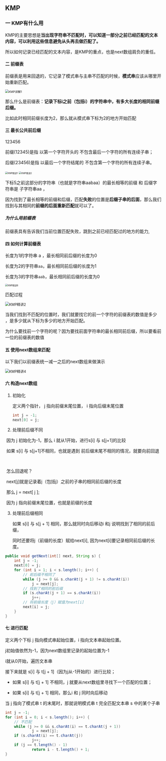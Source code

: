 ## KMP

### 一 KMP有什么用

KMP的主要思想是**当出现字符串不匹配时，可以知道一部分之前已经匹配的文本内容，可以利用这些信息避免从头再去做匹配了。**

所以如何记录已经匹配的文本内容，是KMP的重点，也是next数组肩负的重任。



#### 二 前缀表

前缀表是用来回退的，它记录了模式串与主串不匹配的时候，**模式串**应该从哪里开始重新匹配。

<img src="https://code-thinking.cdn.bcebos.com/gifs/KMP%E7%B2%BE%E8%AE%B21.gif" alt="KMP详解1" style="zoom:67%;" />

那么什么是前缀表：**记录下标i之前（包括i）的字符串中，有多大长度的相同前缀后缀。**

比如此时相同前缀长度为2，那么就从模式串下标为2的地方开始匹配



#### 三 最长公共前后缀

123456

前缀(12345)是指 以第一个字符开头的 不包含最后一个字符的所有连续子串；

后缀(23456)是指 以最后一个字符结尾的 不包含第一个字符的所有连续子串。

<img src="https://code-thinking.cdn.bcebos.com/pics/KMP%E7%B2%BE%E8%AE%B21.png" alt="KMP精讲1" style="zoom:50%;" />

<img src="https://code-thinking.cdn.bcebos.com/pics/KMP%E7%B2%BE%E8%AE%B22.png" alt="KMP精讲2" style="zoom:50%;" />

下标5之前这部分的字符串（也就是字符串aabaa）的最长相等的前缀 和 后缀字符串是 子字符串aa ，

因为找到了最长相等的前缀和后缀，匹配**失败**的位置是**后缀子串的后面**，那么我们找到与其相同的**前缀的后面重新匹配**就可以了。



##### 为什么用前缀表

前缀表具有告诉我们当前位置匹配失败，跳到之前已经匹配过的地方的能力,





#### 四 如何计算前缀表

长度为1的字符串 a ，最长相同前后缀的长度为0

长度为2的字符串`aa`，最长相同前后缀的长度为1

长度为3的字符串`aab`，最长相同前后缀的长度为0

<img src="https://code-thinking.cdn.bcebos.com/pics/KMP%E7%B2%BE%E8%AE%B28.png" alt="KMP精讲8" style="zoom:50%;" />

匹配过程

<img src="https://code-thinking.cdn.bcebos.com/gifs/KMP%E7%B2%BE%E8%AE%B22.gif" alt="KMP精讲2" style="zoom: 80%;" />

当我们找到不匹配的位置时，我们就要找它的前一个字符的前缀表的数值是多少 ，是多少就从下标为多少的地方开始匹配。

为什么要找前一个字符的呢？因为要找前面字符串的最长相同前后缀，所以要看前一位的前缀表的数值



#### 五 使用next数组来匹配

以下我们以前缀表统一减一之后的next数组来做演示

<img src="https://code-thinking.cdn.bcebos.com/gifs/KMP%E7%B2%BE%E8%AE%B24.gif" alt="KMP精讲4" style="zoom:80%;" />



#### 六 构造next数组

1. 初始化

   定义两个指针， j 指向前缀末尾位置， i 指向后缀末尾位置

   ```java
   int j = -1;
   next[0] = j;
   ```

2.  处理前后缀不同

​	因为 j 初始化为-1，那么 i 就从1开始，进行s[i] 与 s[j+1]的比较

​	如果 s[i] 与 s[j+1]不相同，也就是遇到 前后缀末尾不相同的情况，就要向前回退

​	

​	怎么回退呢？

​	next[j]就是记录着j（包括j）之前的子串的相同前后缀的长度

​	那么 j = next[ j ];

​	因为 j 指向前缀末尾位置，也就是前缀的长度

3. 处理前后缀相同

   如果 s[i] 与 s[j + 1] 相同，那么就同时向后移动i 和j 说明找到了相同的前后缀，

   同时还要将j（前缀的长度）赋给next[i], 因为next[i]要记录相同前后缀的长度。

```java
public void getNext(int[] next, String s) {
    int j = -1;
    next[0] = j;
    for (int i = 1; i < s.length(); i++) {
        // 前后缀不相同了
        while (j >= 0 && s.charAt(j + 1) != s.charAt(i))
            j = next[j];
        // 找到了相同的前后缀
        if (s.charAt(j + 1) == s.charAt(i))
            j++;
       	// 将前缀长度（j）赋值为next[i]
       	next[i] = j;
    }
}
```



#### 七 进行匹配

定义两个下标 j 指向模式串起始位置，i 指向文本串起始位置。

j初始值依然为-1，因为next数组里记录的起始位置为-1

i就从0开始，遍历文本串

接下来就是 s[i] 与 t[j + 1]（因为j从-1开始的）进行比较；

- 如果 s[i] 与 t[j + 1] 不相同，j 就要从next数组里寻找下一个匹配的位置；

- 如果 s[i] 与 t[j + 1] 相同，那么i 和 j 同时向后移动

当 j 指向了模式串 t 的末尾时，那就说明模式串 t 完全匹配文本串 s 中的某个子串

```java
int j = -1;
for (int i = 0; i < s.length(); i++) {
    // 不匹配
    while (j >= 0 && s.charAt(i) == t.charAt(j + 1))
        	j = next[j];
   	if (s.charAt(i) == t.charAt(j))
        	j++;
   	if (j == t.length() - 1)
        	return i - t.length() + 1;
}
```





